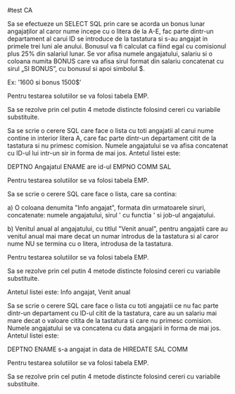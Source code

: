#test CA

Sa se efectueze un SELECT SQL prin care se acorda un bonus lunar angajaților al caror nume incepe cu o litera de la A-E, fac parte dintr-un departament al carui ID se introduce de la tastatura si s-au angajat in primele trei luni ale anului. Bonusul va fi calculat ca fiind egal cu comisionul plus 25% din salariul lunar.
Se vor afisa numele angajatului, salariu si o coloana numita BONUS care va afisa sirul format din salariu concatenat cu sirul „SI BONUS”, cu bonusul si apoi simbolul $.

Ex: ’1600 si bonus 1500$’

Pentru testarea solutiilor se va folosi tabela EMP.

Sa se rezolve prin cel putin 4 metode distincte folosind cereri cu variabile substituite.


Sa se scrie o cerere SQL care face o lista cu toti angajatii al carui nume contine in interior litera A, care fac parte dintr-un departament citit de la tastatura si nu primesc comision.  Numele angajatului se va afisa concatenat cu ID-ul lui intr-un sir in forma de mai jos. Antetul listei este:

DEPTNO    Angajatul ENAME are id-ul EMPNO           COMM                   SAL

Pentru testarea solutiilor se va folosi tabela EMP.



Sa se scrie o cerere SQL care face o lista, care sa contina:

a) O coloana denumita "Info angajat", formata din urmatoarele siruri, concatenate: numele angajatului, sirul ' cu functia ' si job-ul angajatului.

b) Venitul anual al angajatului, cu titlul "Venit anual", pentru angajatii care au venitul anual mai mare decat un numar introdus de la tastatura si al caror nume NU se termina cu o litera, introdusa de la tastatura.

Pentru testarea solutiilor se va folosi tabela EMP.

Sa se rezolve prin cel putin 4 metode distincte folosind cereri cu variabile substituite.

Antetul listei este: Info angajat, Venit anual

Sa se scrie o cerere SQL care face o lista cu toti angajatii ce nu fac parte dintr-un departament cu ID-ul citit de la tastatura, care au un salariu mai mare decat o valoare citita de la tastatura si care nu primesc comision.  Numele angajatului se va concatena cu data angajarii in forma de mai jos. Antetul listei este:

DEPTNO             ENAME s-a angajat in data de HIREDATE         SAL             COMM                               

Pentru testarea solutiilor se va folosi tabela EMP.

Sa se rezolve prin cel putin 4 metode distincte folosind cereri cu variabile substituite.